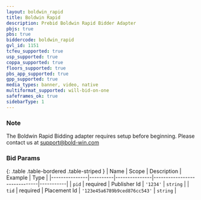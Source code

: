 ```yaml
---
layout: boldwin_rapid
title: Boldwin Rapid
description: Prebid Boldwin Rapid Bidder Adapter
pbjs: true
pbs: true
biddercode: boldwin_rapid
gvl_id: 1151
tcfeu_supported: true
usp_supported: true
coppa_supported: true
floors_supported: true
pbs_app_supported: true
gpp_supported: true
media_types: banner, video, native
multiformat_supported: will-bid-on-one
safeframes_ok: true
sidebarType: 1
---
```


### Note

The Boldwin Rapid Bidding adapter requires setup before beginning. Please contact us at <support@bold-win.com>

### Bid Params

{: .table .table-bordered .table-striped }
| Name          | Scope    | Description   | Example                      | Type      |
|---------------|----------|---------------|------------------------------|-----------|
| `pid`         | required | Publisher Id  | `'1234'`                     | `string`  |
| `tid`         | required | Placement Id  | `'123e45a6789b9ced876cc543'` | `string`  |

